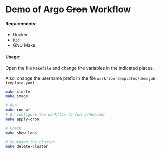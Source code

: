 Demo of Argo ~~Cron~~ Workflow
==============================

#### Requirements: 
- Docker
- `k3d`
- GNU Make


#### Usage:
Open the file `Makefile` and change the variables in the indicated places.

Also, change the username prefix in the file `workflow-templates/demojob-template.yaml`


```bash
make cluster
make image

# Run 
make run-wf
# Or configure the workflow to run scheduled
make apply-cron

# Check
make show-logs

# Shutdown the cluster
make delete-cluster
```